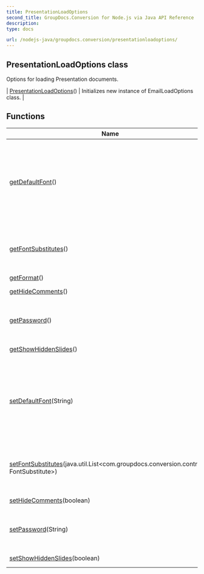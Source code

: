 ```yaml
---
title: PresentationLoadOptions
second_title: GroupDocs.Conversion for Node.js via Java API Reference
description: 
type: docs

url: /nodejs-java/groupdocs.conversion/presentationloadoptions/
---
```


## PresentationLoadOptions class

 Options for loading Presentation documents.
 
| [PresentationLoadOptions](presentationloadoptions)() | Initializes new instance of EmailLoadOptions class. |

## Functions

| Name | Description |
| --- | --- |
| [getDefaultFont](getdefaultfont)() | Default font for rendering the presentation. The following font will be used if a presentation font is missing. |
| [getFontSubstitutes](getfontsubstitutes)() | Substitute specific fonts when converting Presentation document. |
| [getFormat](getformat)() |  |
| [getHideComments](gethidecomments)() | Hide comments. |
| [getPassword](getpassword)() | Set password to unprotect protected document. |
| [getShowHiddenSlides](getshowhiddenslides)() | Show hidden slides. |
| [setDefaultFont](setdefaultfont)(String) | Default font for rendering the presentation. The following font will be used if a presentation font is missing. |
| [setFontSubstitutes](setfontsubstitutes)(java.util.List<com.groupdocs.conversion.contracts. FontSubstitute>) | Substitute specific fonts when converting Presentation document. |
| [setHideComments](sethidecomments)(boolean) | Hide comments. |
| [setPassword](setpassword)(String) | Set password to unprotect protected document. |
| [setShowHiddenSlides](setshowhiddenslides)(boolean) | Show hidden slides. |
